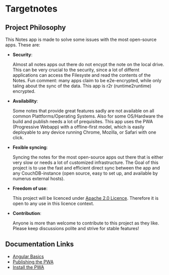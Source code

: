 # Targetnotes

## Project Philosophy

This Notes app is made to solve some issues with the most open-source apps. These are:

 - **Security**: 

   Almost all notes apps out there do not encypt the note on the local drive. This can be very crucial to the security, since a lot of differnt applications can access the Filesyste and read the contents of the Notes. Fun comment: many apps claim to be e2e-encrypted, while only taling about the sync of the data. This app is r2r (runtime2runtime) encrypted.

 - **Availability**: 
   
   Some notes that provide great features sadly are not available on all common Plattforms/Operating Systems. Also for some OS/Hardware the build and publish needs a lot of prequisites. This app uses the PWA (Progressive Webapp) with a offline-first model, which is easily deployable to any device running Chrome, Mozilla, or Safari with one click.

 - **Fexible syncing**: 

   Syncing the notes for the most open-source apps out there that is either very slow or needs a lot of customized infrastructure. The Goal of this project is to use the fast and efficient direct sync between the app and any CouchDB-instance (open source, easy to set up, and available by numerus external hosts).

 - **Freedom of use**: 

   This project will be licenced under [Apache 2.0 Licence](LICENCE.md). Therefore it is open to any use in this licence context.

 - **Contribution**: 
   
   Anyone is more than welcome to contribute to this project as they like. Please keep discussions polite and strive for stable features!

## Documentation Links

 - [Angular Basics](docs/angular.md)
 - [Publishing the PWA](docs/publish-pwa.md)
 - [Install the PWA](docs/install-pwa.md)